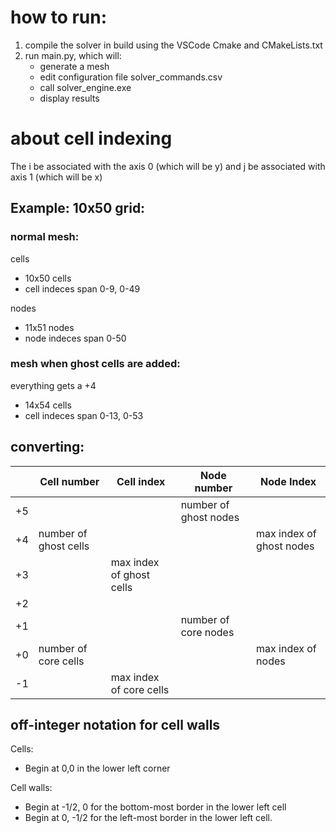 # how to run:
1) compile the solver in build using the VSCode Cmake and CMakeLists.txt
2) run main.py, which will:
    - generate a mesh 
    - edit configuration file solver_commands.csv
    - call solver_engine.exe
    - display results

# about cell indexing
The i be associated with the axis 0 (which will be y) and j be associated with axis 1 (which will be x)
  

## Example: 10x50 grid:
### normal mesh:
cells
 - 10x50 cells
 - cell indeces span 0-9, 0-49

nodes
 - 11x51 nodes
 - node indeces span 0-50

### mesh when ghost cells are added:
everything gets a +4
 - 14x54 cells
 - cell indeces span 0-13, 0-53


## converting:


|     | Cell number           | Cell index               | Node number           | Node Index         |
| --- | --------------------- | ------------------------ | --------------------- | ------------------ |
| +5  |                       |                          | number of ghost nodes |                    |
| +4  | number of ghost cells |                          |                       | max index of ghost nodes |
| +3  |                       | max index of ghost cells |                       |                    |
| +2  |                       |                          |                       |                    |
| +1  |                       |                          | number of core nodes  |                    |
| +0  | number of core cells  |                          |                       | max index of nodes |
| -1  |                       | max index of core cells  |                       |                    |


## off-integer notation for cell walls
Cells:
 - Begin at 0,0 in the lower left corner
 
Cell walls:
 - Begin at -1/2, 0 for the bottom-most border in the lower left cell
 - Begin at 0, -1/2 for the left-most border in the lower left cell.
 